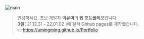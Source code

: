 ![main](https://user-images.githubusercontent.com/87955005/152697655-4d376612-7746-4ee4-b9e8-e6a9d10e2e98.JPG)
>  안녕하세요. 초보 개발자 **이유미**의 **웹 포트폴리오**입니다. <br />
>  **3일**( 21.12.31 - 22.01.02 )에 걸쳐 Github pages로 제작했습니다.<br />
>  👉https://umingming.github.io/Portfolio

<br />
<br />
<br />

